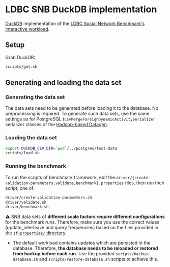 # LDBC SNB DuckDB implementation

[DuckDB](https://duckdb.org/) implementation of the [LDBC Social Network Benchmark's Interactive workload](https://github.com/ldbc/ldbc_snb_docs).

## Setup

Grab DuckDB:

```bash
scripts/get.sh
```

## Generating and loading the data set

### Generating the data set

The data sets need to be generated before loading it to the database. No preprocessing is required. To generate such data sets, use the same settings as for PostgreSQL (`CsvMergeForeignDynamicActivitySerializer` serializer classes of the [Hadoop-based Datagen](https://github.com/ldbc/ldbc_snb_datagen_hadoop).

### Loading the data set

```bash
export DUCKDB_CSV_DIR=`pwd`/../postgres/test-data
scripts/load.sh
```

### Running the benchmark

To run the scripts of benchmark framework, edit the `driver/{create-validation-parameters,validate,benchmark}.properties` files, then run their script, one of:

```bash
driver/create-validation-parameters.sh
driver/validate.sh
driver/benchmark.sh
```

:warning: SNB data sets of **different scale factors require different configurations** for the benchmark runs. Therefore, make sure you use the correct values (update_interleave and query frequencies) based on the files provided in the [`sf-properties/` directory](sf-properties/).

* The default workload contains updates which are persisted in the database. Therefore, **the database needs to be reloaded or restored from backup before each run**. Use the provided `scripts/backup-database.sh` and `scripts/restore-database.sh` scripts to achieve this.
